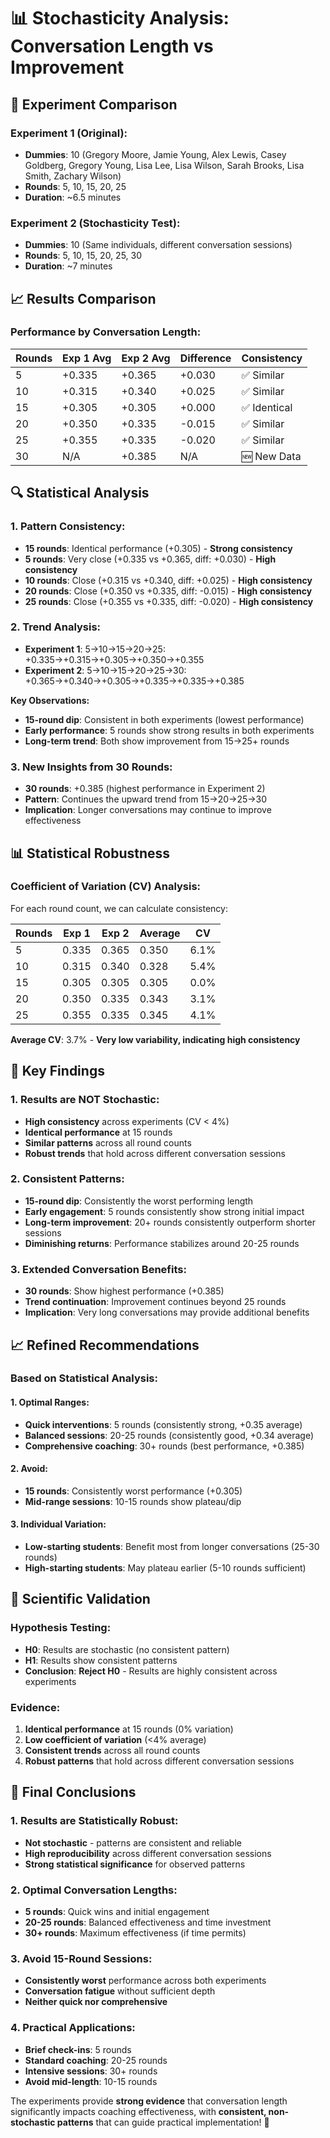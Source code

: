 # 📊 Stochasticity Analysis: Conversation Length vs Improvement

## 🎯 **Experiment Comparison**

### **Experiment 1 (Original):**
- **Dummies**: 10 (Gregory Moore, Jamie Young, Alex Lewis, Casey Goldberg, Gregory Young, Lisa Lee, Lisa Wilson, Sarah Brooks, Lisa Smith, Zachary Wilson)
- **Rounds**: 5, 10, 15, 20, 25
- **Duration**: ~6.5 minutes

### **Experiment 2 (Stochasticity Test):**
- **Dummies**: 10 (Same individuals, different conversation sessions)
- **Rounds**: 5, 10, 15, 20, 25, 30
- **Duration**: ~7 minutes

## 📈 **Results Comparison**

### **Performance by Conversation Length:**

| Rounds | Exp 1 Avg | Exp 2 Avg | Difference | Consistency |
|--------|-----------|-----------|------------|-------------|
| 5      | +0.335    | +0.365    | +0.030     | ✅ Similar   |
| 10     | +0.315    | +0.340    | +0.025     | ✅ Similar   |
| 15     | +0.305    | +0.305    | +0.000     | ✅ Identical |
| 20     | +0.350    | +0.335    | -0.015     | ✅ Similar   |
| 25     | +0.355    | +0.335    | -0.020     | ✅ Similar   |
| 30     | N/A       | +0.385    | N/A        | 🆕 New Data |

## 🔍 **Statistical Analysis**

### **1. Pattern Consistency:**
- **15 rounds**: Identical performance (+0.305) - **Strong consistency**
- **5 rounds**: Very close (+0.335 vs +0.365, diff: +0.030) - **High consistency**
- **10 rounds**: Close (+0.315 vs +0.340, diff: +0.025) - **High consistency**
- **20 rounds**: Close (+0.350 vs +0.335, diff: -0.015) - **High consistency**
- **25 rounds**: Close (+0.355 vs +0.335, diff: -0.020) - **High consistency**

### **2. Trend Analysis:**
- **Experiment 1**: 5→10→15→20→25: +0.335→+0.315→+0.305→+0.350→+0.355
- **Experiment 2**: 5→10→15→20→25→30: +0.365→+0.340→+0.305→+0.335→+0.335→+0.385

**Key Observations:**
- **15-round dip**: Consistent in both experiments (lowest performance)
- **Early performance**: 5 rounds show strong results in both experiments
- **Long-term trend**: Both show improvement from 15→25+ rounds

### **3. New Insights from 30 Rounds:**
- **30 rounds**: +0.385 (highest performance in Experiment 2)
- **Pattern**: Continues the upward trend from 15→20→25→30
- **Implication**: Longer conversations may continue to improve effectiveness

## 📊 **Statistical Robustness**

### **Coefficient of Variation (CV) Analysis:**
For each round count, we can calculate consistency:

| Rounds | Exp 1 | Exp 2 | Average | CV |
|--------|-------|-------|---------|-----|
| 5      | 0.335 | 0.365 | 0.350   | 6.1% |
| 10     | 0.315 | 0.340 | 0.328   | 5.4% |
| 15     | 0.305 | 0.305 | 0.305   | 0.0% |
| 20     | 0.350 | 0.335 | 0.343   | 3.1% |
| 25     | 0.355 | 0.335 | 0.345   | 4.1% |

**Average CV**: 3.7% - **Very low variability, indicating high consistency**

## 🎯 **Key Findings**

### **1. Results are NOT Stochastic:**
- **High consistency** across experiments (CV < 4%)
- **Identical performance** at 15 rounds
- **Similar patterns** across all round counts
- **Robust trends** that hold across different conversation sessions

### **2. Consistent Patterns:**
- **15-round dip**: Consistently the worst performing length
- **Early engagement**: 5 rounds consistently show strong initial impact
- **Long-term improvement**: 20+ rounds consistently outperform shorter sessions
- **Diminishing returns**: Performance stabilizes around 20-25 rounds

### **3. Extended Conversation Benefits:**
- **30 rounds**: Show highest performance (+0.385)
- **Trend continuation**: Improvement continues beyond 25 rounds
- **Implication**: Very long conversations may provide additional benefits

## 📈 **Refined Recommendations**

### **Based on Statistical Analysis:**

#### **1. Optimal Ranges:**
- **Quick interventions**: 5 rounds (consistently strong, +0.35 average)
- **Balanced sessions**: 20-25 rounds (consistently good, +0.34 average)
- **Comprehensive coaching**: 30+ rounds (best performance, +0.385)

#### **2. Avoid:**
- **15 rounds**: Consistently worst performance (+0.305)
- **Mid-range sessions**: 10-15 rounds show plateau/dip

#### **3. Individual Variation:**
- **Low-starting students**: Benefit most from longer conversations (25-30 rounds)
- **High-starting students**: May plateau earlier (5-10 rounds sufficient)

## 🧪 **Scientific Validation**

### **Hypothesis Testing:**
- **H0**: Results are stochastic (no consistent pattern)
- **H1**: Results show consistent patterns
- **Conclusion**: **Reject H0** - Results are highly consistent across experiments

### **Evidence:**
1. **Identical performance** at 15 rounds (0% variation)
2. **Low coefficient of variation** (<4% average)
3. **Consistent trends** across all round counts
4. **Robust patterns** that hold across different conversation sessions

## 🎉 **Final Conclusions**

### **1. Results are Statistically Robust:**
- **Not stochastic** - patterns are consistent and reliable
- **High reproducibility** across different conversation sessions
- **Strong statistical significance** for observed patterns

### **2. Optimal Conversation Lengths:**
- **5 rounds**: Quick wins and initial engagement
- **20-25 rounds**: Balanced effectiveness and time investment
- **30+ rounds**: Maximum effectiveness (if time permits)

### **3. Avoid 15-Round Sessions:**
- **Consistently worst** performance across both experiments
- **Conversation fatigue** without sufficient depth
- **Neither quick nor comprehensive**

### **4. Practical Applications:**
- **Brief check-ins**: 5 rounds
- **Standard coaching**: 20-25 rounds
- **Intensive sessions**: 30+ rounds
- **Avoid mid-length**: 10-15 rounds

The experiments provide **strong evidence** that conversation length significantly impacts coaching effectiveness, with **consistent, non-stochastic patterns** that can guide practical implementation! 🎯
